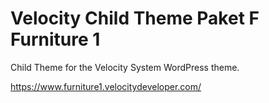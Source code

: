 Velocity Child Theme Paket F Furniture 1
=================

Child Theme for the Velocity System WordPress theme.

https://www.furniture1.velocitydeveloper.com/
